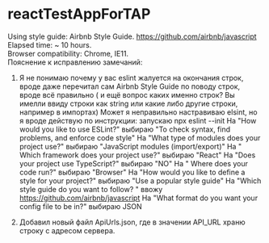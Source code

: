 # reactTestAppForTAP
Using style guide: Airbnb Style Guide. https://github.com/airbnb/javascript <br/>
Elapsed time: ~ 10 hours.<br/>
Browser compatibility: Chrome, IE11.<br/>
Пояснение к исправлению замечаний:
1) Я не понимаю почему у вас eslint жалуется на окончания строк, вроде даже перечитал сам Airbnb Style Guide по поводу строк, вроде всё правильно ( и ещё вопрос каких именно строк? Вы имелли ввиду строки как string или какие либо другие строки, например в импортах)
Может я неправильно настравиваю elsint, но я вроде действую по инструкции:
   запускаю npx eslint --init
   На "How would you like to use ESLint?" выбираю "To check syntax, find problems, and enforce code style"
   На "What type of modules does your project use?" выбираю "JavaScript modules (import/export)"
   На " Which framework does your project use?" выбираю "React"
   На "Does your project use TypeScript?" выбираю "NO"
   На " Where does your code run?" выбираю "Browser"
   На "How would you like to define a style for your project?" выбираю "Use a popular style guide"
   На "Which style guide do you want to follow? " ввожу https://github.com/airbnb/javascript
   На "What format do you want your config file to be in?" выбираю JSON
   
2) Добавил новый файл ApiUrls.json, где в значении API_URL храню строку с адресом сервера. 
    